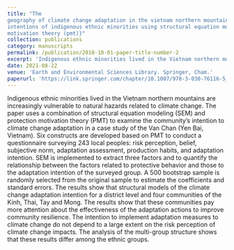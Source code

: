 ```yaml
---
title: "The
geography of climate change adaptation in the vietnam northern mountains: A quantitative analysis for
intentions of indigenous ethnic minorities using structural equation modeling (sem) and protection
motivation theory (pmt)}"
collection: publications
category: manuscripts
permalink: /publication/2010-10-01-paper-title-number-2
excerpt: 'Indigenous ethnic minorities lived in the Vietnam northern mountains are increasingly vulnerable to natural hazards related to climate change. The paper uses a combination of structural equation modeling (SEM) and protection motivation theory (PMT) to examine the community’s intention to climate change adaptation in a case study of the Van Chan (Yen Bai, Vietnam).'
date: 2021-08-22
venue: 'Earth and Environmental Sciences Library. Springer, Cham.'
paperurl: 'https://link.springer.com/chapter/10.1007/978-3-030-76116-5_17'
---
```


Indigenous ethnic minorities lived in the Vietnam northern mountains are increasingly vulnerable to natural hazards related to climate change. The paper uses a combination of structural equation modeling (SEM) and protection motivation theory (PMT) to examine the community’s intention to climate change adaptation in a case study of the Van Chan (Yen Bai, Vietnam). Six constructs are developed based on PMT to conduct a questionnaire surveying 243 local peoples: risk perception, belief, subjective norm, adaptation assessment, production habits, and adaptation intention. SEM is implemented to extract three factors and to quantify the relationship between the factors related to protective behavior and those to the adaptation intention of the surveyed group. A 500 bootstrap sample is randomly selected from the original sample to estimate the coefficients and standard errors. The results show that structural models of the climate change adaptation intention for a district level and four communities of the Kinh, Thai, Tay and Mong. The results show that these communities pay more attention about the effectiveness of the adaptation actions to improve community resilience. The intention to implement adaptation measures to climate change do not depend to a large extent on the risk perception of climate change impacts. The analysis of the multi-group structure shows that these results differ among the ethnic groups.